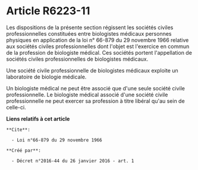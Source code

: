 # Article R6223-11

Les dispositions de la présente section régissent les sociétés civiles professionnelles constituées entre biologistes
médicaux personnes physiques en application de la loi n° 66-879 du 29 novembre 1966 relative aux sociétés civiles
professionnelles dont l'objet est l'exercice en commun de la profession de biologiste médical. Ces sociétés portent
l'appellation de sociétés civiles professionnelles de biologistes médicaux. 

Une société civile professionnelle de biologistes médicaux exploite un laboratoire de biologie médicale. 

Un biologiste médical ne peut être associé que d'une seule société civile professionnelle. Le biologiste médical associé
d'une société civile professionnelle ne peut exercer sa profession à titre libéral qu'au sein de celle-ci.

**Liens relatifs à cet article**

	**Cite**:

	  - Loi n°66-879 du 29 novembre 1966

	**Créé par**:

	  - Décret n°2016-44 du 26 janvier 2016 - art. 1
